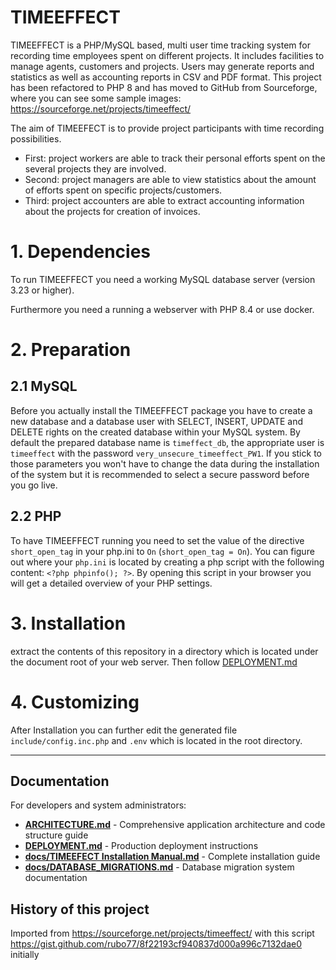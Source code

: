 TIMEEFFECT
==========

TIMEEFFECT is a PHP/MySQL based, multi user time tracking system for recording time
employees spent on different projects. It includes facilities to manage agents,
customers and projects.
Users may generate reports and statistics as well as accounting reports in CSV 
and PDF format. This project has been refactored to PHP 8 and has moved to 
GitHub from Sourceforge, where you can see some sample 
images: https://sourceforge.net/projects/timeeffect/

The aim of TIMEEFECT is to provide project participants with time recording possibilities.

 - First: project workers are able to track their personal
   efforts spent on the several projects they are involved.
 - Second: project managers are able to view statistics about
   the amount of efforts spent on specific projects/customers.
 - Third: project accounters are able to extract accounting
   information about the projects for creation of invoices.

# 1. Dependencies
To run TIMEEFFECT you need a working MySQL database server (version 3.23 or higher).

Furthermore you need a running a webserver with PHP 8.4 or use docker.

# 2. Preparation
## 2.1 MySQL
Before you actually install the TIMEEFFECT package you have to create a new
database and a database user with SELECT, INSERT, UPDATE and DELETE rights on
the created database within your MySQL system.
By default the prepared database name is `timeffect_db`, the appropriate user
is `timeeffect` with the password `very_unsecure_timeeffect_PW1`. If you stick
to those parameters you won't have to change the data during the installation of
the system but it is recommended to select a secure password before you go live.

## 2.2	 PHP
To have TIMEEFFECT running you need to set the value of the directive
`short_open_tag` in your php.ini to `On` (`short_open_tag = On`). You can figure
out where your `php.ini` is located by creating a php script with the following
content: `<?php phpinfo(); ?>`.
By opening this script in your browser you will get a detailed overview of your
PHP settings.

# 3. Installation
extract the contents of this repository in a directory which is located under
the document root of your web server. Then follow [DEPLOYMENT.md](../DEPLOYMENT.md)

# 4. Customizing
After Installation you can further edit the generated file `include/config.inc.php` and `.env`
which is located in the root directory.

-----

## Documentation

For developers and system administrators:

- **[ARCHITECTURE.md](ARCHITECTURE.md)** - Comprehensive application architecture and code structure guide
- **[DEPLOYMENT.md](DEPLOYMENT.md)** - Production deployment instructions
- **[docs/TIMEEFECT Installation Manual.md](docs/TIMEEFECT%20Installation%20Manual.md)** - Complete installation guide
- **[docs/DATABASE_MIGRATIONS.md](docs/DATABASE_MIGRATIONS.md)** - Database migration system documentation

## History of this project
Imported from https://sourceforge.net/projects/timeeffect/ with this script https://gist.github.com/rubo77/8f22193cf940837d000a996c7132dae0
initially 
